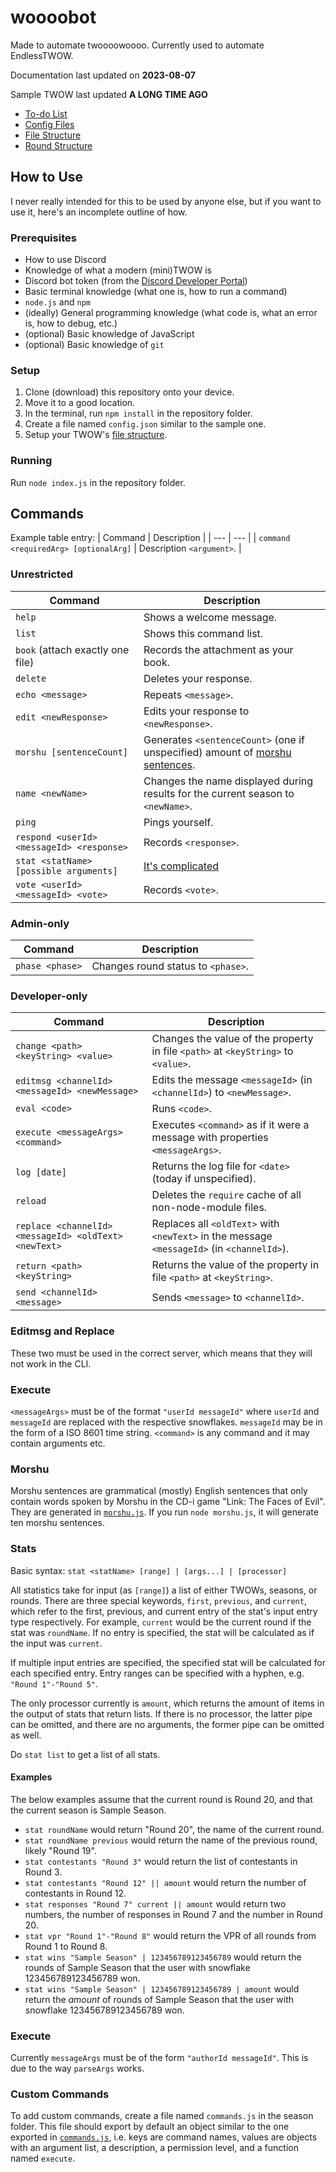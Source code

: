 # woooobot
Made to automate twoooowoooo. Currently used to automate EndlessTWOW.

Documentation last updated on **2023-08-07**

Sample TWOW last updated **A LONG TIME AGO**

- [To-do List](docs/todo.md)
- [Config Files](docs/config-files.md)
- [File Structure](docs/file-structure.md)
- [Round Structure](docs/round-structure.md)

## How to Use
I never really intended for this to be used by anyone else, but if you want to use it, here's an incomplete outline of how.

### Prerequisites
- How to use Discord
- Knowledge of what a modern (mini)TWOW is
- Discord bot token (from the [Discord Developer Portal](https://discord.com/developers/applications))
- Basic terminal knowledge (what one is, how to run a command)
- `node.js` and `npm`
- (ideally) General programming knowledge (what code is, what an error is, how to debug, etc.)
- (optional) Basic knowledge of JavaScript
- (optional) Basic knowledge of `git`

### Setup
1. Clone (download) this repository onto your device.
2. Move it to a good location.
3. In the terminal, run `npm install` in the repository folder.
4. Create a file named `config.json` similar to the sample one.
5. Setup your TWOW's [file structure](docs/file-structure.md).

### Running
Run `node index.js` in the repository folder.

## Commands
Example table entry:
| Command | Description |
| --- | --- |
| `command <requiredArg> [optionalArg]` | Description `<argument>`. |

### Unrestricted
| Command | Description |
| --- | --- |
| `help` | Shows a welcome message. |
| `list` | Shows this command list. |
| `book` (attach exactly one file) | Records the attachment as your book. |
| `delete` | Deletes your response. |
| `echo <message>` | Repeats `<message>`. |
| `edit <newResponse>` | Edits your response to `<newResponse>`. | <!-- | `edit [responseNumber] <message>` | Edits your response. You must specify a `<responseNumber>` if you have submitted multiple responses. | -->
| `morshu [sentenceCount]` | Generates `<sentenceCount>` (one if unspecified) amount of [morshu sentences](#morshu). |
| `name <newName>` | Changes the name displayed during results for the current season to `<newName>`. |
| `ping` | Pings yourself. |
| `respond <userId> <messageId> <response>` | Records `<response>`. |
| `stat <statName> [possible arguments]` | [It's complicated](#stats) |
| `vote <userId> <messageId> <vote>` | Records `<vote>`. |

### Admin-only
| Command | Description |
| --- | --- |
| `phase <phase>` | Changes round status to `<phase>`. |

### Developer-only
| Command | Description |
| --- | --- |
| `change <path> <keyString> <value>` | Changes the value of the property in file `<path>` at `<keyString>` to `<value>`. |
| `editmsg <channelId> <messageId> <newMessage>` | Edits the message `<messageId>` (in `<channelId>`) to `<newMessage>`. |
| `eval <code>` | Runs `<code>`. |
| `execute <messageArgs> <command>` | Executes `<command>` as if it were a message with properties `<messageArgs>`. |
| `log [date]` | Returns the log file for `<date>` (today if unspecified). |
| `reload` | Deletes the `require` cache of all non-node-module files. |
| `replace <channelId> <messageId> <oldText> <newText>` | Replaces all `<oldText>` with `<newText>` in the message `<messageId>` (in `<channelId>`). |
| `return <path> <keyString>` | Returns the value of the property in file `<path>` at `<keyString>`. |
| `send <channelId> <message>` | Sends `<message>` to `<channelId>`. |

### Editmsg and Replace
These two must be used in the correct server, which means that they will not work in the CLI.

### Execute
`<messageArgs>` must be of the format `"userId messageId"` where `userId` and `messageId` are replaced with the respective snowflakes.
`messageId` may be in the form of a ISO 8601 time string.
`<command>` is any command and it may contain arguments etc.

### Morshu
Morshu sentences are grammatical (mostly) English sentences that only contain words spoken by Morshu in the CD-i game "Link: The Faces of Evil".
They are generated in [`morshu.js`](morshu.js).
If you run `node morshu.js`, it will generate ten morshu sentences.

### Stats
Basic syntax: `stat <statName> [range] | [args...] | [processor]`

All statistics take for input (as `[range]`) a list of either TWOWs, seasons, or rounds.
There are three special keywords, `first`, `previous`, and `current`, which refer to the first, previous, and current entry of the stat's input entry type respectively.
For example, `current` would be the current round if the stat was `roundName`.
If no entry is specified, the stat will be calculated as if the input was `current`.

If multiple input entries are specified, the specified stat will be calculated for each specified entry.
Entry ranges can be specified with a hyphen, e.g. `"Round 1"-"Round 5"`.

The only processor currently is `amount`, which returns the amount of items in the output of stats that return lists.
If there is no processor, the latter pipe can be omitted, and there are no arguments, the former pipe can be omitted as well.

Do `stat list` to get a list of all stats.

#### Examples
The below examples assume that the current round is Round 20, and that the current season is Sample Season.
- `stat roundName` would return "Round 20", the name of the current round.
- `stat roundName previous` would return the name of the previous round, likely "Round 19".
- `stat contestants "Round 3"` would return the list of contestants in Round 3.
- `stat contestants "Round 12" || amount` would return the number of contestants in Round 12.
- `stat responses "Round 7" current || amount` would return two numbers, the number of responses in Round 7 and the number in Round 20.
- `stat vpr "Round 1"-"Round 8"` would return the VPR of all rounds from Round 1 to Round 8.
- `stat wins "Sample Season" | 123456789123456789` would return the rounds of Sample Season that the user with snowflake 123456789123456789 won.
- `stat wins "Sample Season" | 123456789123456789 | amount` would return the *amount* of rounds of Sample Season that the user with snowflake 123456789123456789 won.

### Execute
Currently `messageArgs` must be of the form `"authorId messageId"`.
This is due to the way `parseArgs` works.

### Custom Commands
To add custom commands, create a file named `commands.js` in the season folder.
This file should export by default an object similar to the one exported in [`commands.js`](commands.js),
i.e. keys are command names, values are objects with an argument list, a description, a permission level, and a function named `execute`.